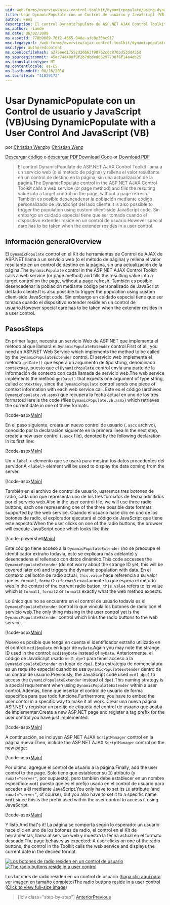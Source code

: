 ```yaml
---
uid: web-forms/overview/ajax-control-toolkit/dynamicpopulate/using-dynamicpopulate-with-a-user-control-and-javascript-vb
title: Usar DynamicPopulate con un Control de usuario y JavaScript (VB) | Microsoft Docs
author: wenz
description: El control DynamicPopulate de ASP.NET AJAX Control Toolkit llama a un servicio web (o el método de página) y rellena el valor resultante en un control de destino de t...
ms.author: riande
ms.date: 06/02/2008
ms.assetid: 778b9009-76f2-4665-940e-afc0e35bc917
msc.legacyurl: /web-forms/overview/ajax-control-toolkit/dynamicpopulate/using-dynamicpopulate-with-a-user-control-and-javascript-vb
msc.type: authoredcontent
ms.openlocfilehash: a275eed17552d26b63f98762c6c870bd53dd455d
ms.sourcegitcommit: 45ac74e400f9f2b7dbded66297730f6f14a4eb25
ms.translationtype: MT
ms.contentlocale: es-ES
ms.lasthandoff: 08/16/2018
ms.locfileid: "41829172"
---
```

<a name="using-dynamicpopulate-with-a-user-control-and-javascript-vb"></a><span data-ttu-id="dfce1-103">Usar DynamicPopulate con un Control de usuario y JavaScript (VB)</span><span class="sxs-lookup"><span data-stu-id="dfce1-103">Using DynamicPopulate with a User Control And JavaScript (VB)</span></span>
====================
<span data-ttu-id="dfce1-104">por [Christian Wenz](https://github.com/wenz)</span><span class="sxs-lookup"><span data-stu-id="dfce1-104">by [Christian Wenz](https://github.com/wenz)</span></span>

<span data-ttu-id="dfce1-105">[Descargar código](http://download.microsoft.com/download/d/8/f/d8f2f6f9-1b7c-46ad-9252-e1fc81bdea3e/dynamicpopulate2.vb.zip) o [descargar PDF](http://download.microsoft.com/download/b/6/a/b6ae89ee-df69-4c87-9bfb-ad1eb2b23373/dynamicpopulate2VB.pdf)</span><span class="sxs-lookup"><span data-stu-id="dfce1-105">[Download Code](http://download.microsoft.com/download/d/8/f/d8f2f6f9-1b7c-46ad-9252-e1fc81bdea3e/dynamicpopulate2.vb.zip) or [Download PDF](http://download.microsoft.com/download/b/6/a/b6ae89ee-df69-4c87-9bfb-ad1eb2b23373/dynamicpopulate2VB.pdf)</span></span>

> <span data-ttu-id="dfce1-106">El control DynamicPopulate de ASP.NET AJAX Control Toolkit llama a un servicio web (o el método de página) y rellena el valor resultante en un control de destino en la página, sin una actualización de la página.</span><span class="sxs-lookup"><span data-stu-id="dfce1-106">The DynamicPopulate control in the ASP.NET AJAX Control Toolkit calls a web service (or page method) and fills the resulting value into a target control on the page, without a page refresh.</span></span> <span data-ttu-id="dfce1-107">También es posible desencadenar la población mediante código personalizado de JavaScript del lado cliente.</span><span class="sxs-lookup"><span data-stu-id="dfce1-107">It is also possible to trigger the population using custom client-side JavaScript code.</span></span> <span data-ttu-id="dfce1-108">Sin embargo un cuidado especial tiene que ser tomada cuando el dispositivo extender reside en un control de usuario.</span><span class="sxs-lookup"><span data-stu-id="dfce1-108">However special care has to be taken when the extender resides in a user control.</span></span>


## <a name="overview"></a><span data-ttu-id="dfce1-109">Información general</span><span class="sxs-lookup"><span data-stu-id="dfce1-109">Overview</span></span>

<span data-ttu-id="dfce1-110">El `DynamicPopulate` control en el Kit de herramientas de Control de AJAX de ASP.NET llama a un servicio web (o el método de página) y rellena el valor resultante en un control de destino en la página, sin una actualización de la página.</span><span class="sxs-lookup"><span data-stu-id="dfce1-110">The `DynamicPopulate` control in the ASP.NET AJAX Control Toolkit calls a web service (or page method) and fills the resulting value into a target control on the page, without a page refresh.</span></span> <span data-ttu-id="dfce1-111">También es posible desencadenar la población mediante código personalizado de JavaScript del lado cliente.</span><span class="sxs-lookup"><span data-stu-id="dfce1-111">It is also possible to trigger the population using custom client-side JavaScript code.</span></span> <span data-ttu-id="dfce1-112">Sin embargo un cuidado especial tiene que ser tomada cuando el dispositivo extender reside en un control de usuario.</span><span class="sxs-lookup"><span data-stu-id="dfce1-112">However special care has to be taken when the extender resides in a user control.</span></span>

## <a name="steps"></a><span data-ttu-id="dfce1-113">Pasos</span><span class="sxs-lookup"><span data-stu-id="dfce1-113">Steps</span></span>

<span data-ttu-id="dfce1-114">En primer lugar, necesita un servicio Web de ASP.NET que implementa el método al que llamará el `DynamicPopulateExtender` control.</span><span class="sxs-lookup"><span data-stu-id="dfce1-114">First of all, you need an ASP.NET Web Service which implements the method to be called by the `DynamicPopulateExtender` control.</span></span> <span data-ttu-id="dfce1-115">El servicio web implementa el método `getDate()` que espera un argumento de tipo string, denominado `contextKey`, puesto que el `DynamicPopulate` control envía una parte de la información de contexto con cada llamada de servicio web.</span><span class="sxs-lookup"><span data-stu-id="dfce1-115">The web service implements the method `getDate()` that expects one argument of type string, called `contextKey`, since the `DynamicPopulate` control sends one piece of context information with each web service call.</span></span> <span data-ttu-id="dfce1-116">Este es el código (archivos `DynamicPopulate.vb.asmx`) que recupera la fecha actual en uno de los tres formatos:</span><span class="sxs-lookup"><span data-stu-id="dfce1-116">Here is the code (files `DynamicPopulate.vb.asmx`) which retrieves the current date in one of three formats:</span></span>

[!code-aspx[Main](using-dynamicpopulate-with-a-user-control-and-javascript-vb/samples/sample1.aspx)]

<span data-ttu-id="dfce1-117">En el paso siguiente, creará un nuevo control de usuario (`.ascx` archivo), conocido por la declaración siguiente en la primera línea:</span><span class="sxs-lookup"><span data-stu-id="dfce1-117">In the next step, create a new user control (`.ascx` file), denoted by the following declaration in its first line:</span></span>

[!code-aspx[Main](using-dynamicpopulate-with-a-user-control-and-javascript-vb/samples/sample2.aspx)]

<span data-ttu-id="dfce1-118">Un &lt; `label` &gt; elemento que se usará para mostrar los datos procedentes del servidor.</span><span class="sxs-lookup"><span data-stu-id="dfce1-118">A &lt;`label`&gt; element will be used to display the data coming from the server.</span></span>

[!code-aspx[Main](using-dynamicpopulate-with-a-user-control-and-javascript-vb/samples/sample3.aspx)]

<span data-ttu-id="dfce1-119">También en el archivo de control de usuario, usaremos tres botones de radio, cada uno que representa uno de los tres formatos de fecha admitidos por el servicio web.</span><span class="sxs-lookup"><span data-stu-id="dfce1-119">Also in the user control file, we will use three radio buttons, each one representing one of the three possible date formats supported by the web service.</span></span> <span data-ttu-id="dfce1-120">Cuando el usuario hace clic en uno de los botones de radio, el explorador ejecutará el código de JavaScript que tiene este aspecto:</span><span class="sxs-lookup"><span data-stu-id="dfce1-120">When the user clicks on one of the radio buttons, the browser will execute JavaScript code which looks like this:</span></span>

[!code-powershell[Main](using-dynamicpopulate-with-a-user-control-and-javascript-vb/samples/sample4.ps1)]

<span data-ttu-id="dfce1-121">Este código tiene acceso a la `DynamicPopulateExtender` (no se preocupe el identificador extraño todavía, esto se explicará más adelante) y desencadena el rellenado con datos dinámico.</span><span class="sxs-lookup"><span data-stu-id="dfce1-121">This code accesses the `DynamicPopulateExtender` (do not worry about the strange ID yet, this will be covered later on) and triggers the dynamic population with data.</span></span> <span data-ttu-id="dfce1-122">En el contexto del botón de radio actual, `this.value` hace referencia a su valor que es `format1`, `format2` o `format3` exactamente lo que espera el método web.</span><span class="sxs-lookup"><span data-stu-id="dfce1-122">In the context of the current radio button, `this.value` refers to its value which is `format1`, `format2` or `format3` exactly what the web method expects.</span></span>

<span data-ttu-id="dfce1-123">Lo único que no se encuentra en el control de usuario todavía es el `DynamicPopulateExtender` control lo que vincula los botones de radio con el servicio web.</span><span class="sxs-lookup"><span data-stu-id="dfce1-123">The only thing missing in the user control yet is the `DynamicPopulateExtender` control which links the radio buttons to the web service.</span></span>

[!code-aspx[Main](using-dynamicpopulate-with-a-user-control-and-javascript-vb/samples/sample5.aspx)]

<span data-ttu-id="dfce1-124">Nuevo es posible que tenga en cuenta el identificador extraño utilizado en el control: `mcd1$myDate` en lugar de `myDate`.</span><span class="sxs-lookup"><span data-stu-id="dfce1-124">Again you may note the strange ID used in the control: `mcd1$myDate` instead of `myDate`.</span></span> <span data-ttu-id="dfce1-125">Anteriormente, el código de JavaScript usado `mcd1_dpe1` para tener acceso a la `DynamicPopulateExtender` en lugar de `dpe1`. Esta estrategia de nomenclatura es un requisito especial cuando se usa `DynamicPopulateExtender` dentro de un control de usuario.</span><span class="sxs-lookup"><span data-stu-id="dfce1-125">Previously, the JavaScript code used `mcd1_dpe1` to access the `DynamicPopulateExtender` instead of `dpe1`.This naming strategy is a special requirement when using `DynamicPopulateExtender` within a user control.</span></span> <span data-ttu-id="dfce1-126">Además, tiene que insertar el control de usuario de forma específica para que todo funcione.</span><span class="sxs-lookup"><span data-stu-id="dfce1-126">Furthermore, you have to embed the user contol in a specific way to make it all work.</span></span> <span data-ttu-id="dfce1-127">Crear una nueva página ASP.NET y registrar un prefijo de etiqueta del control de usuario que acaba de implementar:</span><span class="sxs-lookup"><span data-stu-id="dfce1-127">Create a new ASP.NET page and register a tag prefix for the user control you have just implemented:</span></span>

[!code-aspx[Main](using-dynamicpopulate-with-a-user-control-and-javascript-vb/samples/sample6.aspx)]

<span data-ttu-id="dfce1-128">A continuación, se incluyen ASP.NET AJAX `ScriptManager` control en la página nueva:</span><span class="sxs-lookup"><span data-stu-id="dfce1-128">Then, include the ASP.NET AJAX `ScriptManager` control on the new page:</span></span>

[!code-aspx[Main](using-dynamicpopulate-with-a-user-control-and-javascript-vb/samples/sample7.aspx)]

<span data-ttu-id="dfce1-129">Por último, agregue el control de usuario a la página.</span><span class="sxs-lookup"><span data-stu-id="dfce1-129">Finally, add the user control to the page.</span></span> <span data-ttu-id="dfce1-130">Solo tiene que establecer su `ID` atributo (y `runat="server"`, por supuesto), pero también debe establecer en un nombre específico: `mcd1` puesto que es el prefijo usado en el control de usuario para acceder a él mediante JavaScript.</span><span class="sxs-lookup"><span data-stu-id="dfce1-130">You only have to set its `ID` attribute (and `runat="server"`, of course), but you also have to set it to a specific name: `mcd1` since this is the prefix used within the user control to access it using JavaScript.</span></span>

[!code-aspx[Main](using-dynamicpopulate-with-a-user-control-and-javascript-vb/samples/sample8.aspx)]

<span data-ttu-id="dfce1-131">Y listo.</span><span class="sxs-lookup"><span data-stu-id="dfce1-131">And that's it!</span></span> <span data-ttu-id="dfce1-132">La página se comporta según lo esperado: un usuario hace clic en uno de los botones de radio, el control en el Kit de herramientas, llama al servicio web y muestra la fecha actual en el formato deseado.</span><span class="sxs-lookup"><span data-stu-id="dfce1-132">The page behaves as expected: A user clicks on one of the radio buttons, the control in the Toolkit calls the web service and displays the current date in the desired format.</span></span>


<span data-ttu-id="dfce1-133">[![Los botones de radio residen en un control de usuario](using-dynamicpopulate-with-a-user-control-and-javascript-vb/_static/image2.png)](using-dynamicpopulate-with-a-user-control-and-javascript-vb/_static/image1.png)</span><span class="sxs-lookup"><span data-stu-id="dfce1-133">[![The radio buttons reside in a user control](using-dynamicpopulate-with-a-user-control-and-javascript-vb/_static/image2.png)](using-dynamicpopulate-with-a-user-control-and-javascript-vb/_static/image1.png)</span></span>

<span data-ttu-id="dfce1-134">Los botones de radio residen en un control de usuario ([haga clic aquí para ver imagen en tamaño completo](using-dynamicpopulate-with-a-user-control-and-javascript-vb/_static/image3.png))</span><span class="sxs-lookup"><span data-stu-id="dfce1-134">The radio buttons reside in a user control ([Click to view full-size image](using-dynamicpopulate-with-a-user-control-and-javascript-vb/_static/image3.png))</span></span>

> [!div class="step-by-step"]
> [<span data-ttu-id="dfce1-135">Anterior</span><span class="sxs-lookup"><span data-stu-id="dfce1-135">Previous</span></span>](dynamically-populating-a-control-using-javascript-code-vb.md)
